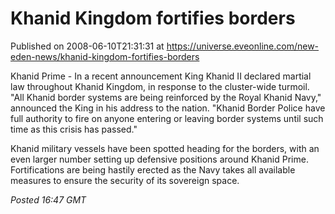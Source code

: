 # Khanid Kingdom fortifies borders
Published on 2008-06-10T21:31:31 at https://universe.eveonline.com/new-eden-news/khanid-kingdom-fortifies-borders

Khanid Prime - In a recent announcement King Khanid II declared martial law throughout Khanid Kingdom, in response to the cluster-wide turmoil. "All Khanid border systems are being reinforced by the Royal Khanid Navy," announced the King in his address to the nation. "Khanid Border Police have full authority to fire on anyone entering or leaving border systems until such time as this crisis has passed." 

Khanid military vessels have been spotted heading for the borders, with an even larger number setting up defensive positions around Khanid Prime. Fortifications are being hastily erected as the Navy takes all available measures to ensure the security of its sovereign space. 

_Posted 16:47 GMT_
